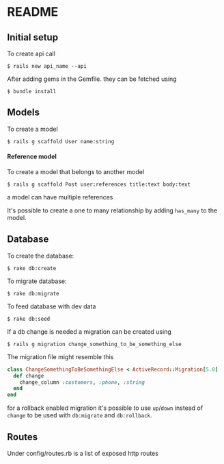 # README

## Initial setup
To create api call
```shell
$ rails new api_name --api
```

After adding gems in the Gemfile. they can be fetched using
```shell
$ bundle install
```

## Models
To create a model
```shell
$ rails g scaffold User name:string
```
#### Reference model
To create a model that belongs to another model
```shell
$ rails g scaffold Post user:references title:text body:text
```
a model can have multiple references

It's possible to create a one to many relationship by adding `has_many` to the model.

## Database
To create the database:
```shell
$ rake db:create
```

To migrate database:
```shell
$ rake db:migrate
```

To feed database with dev data
```shell
$ rake db:seed
```

If a db change is needed a migration can be created using
```shell
$ rails g migration change_something_to_be_something_else
```
The migration file might resemble this
```ruby
class ChangeSomethingToBeSomethingElse < ActiveRecord::Migration[5.0]
  def change
    change_column :customers, :phone, :string
  end
end
```
for a rollback enabled migration it's possible to use `up`/`down` instead of `change` to 
be used with `db:migrate` and `db:rollback`.

## Routes
Under config/routes.rb is a list of exposed http routes
